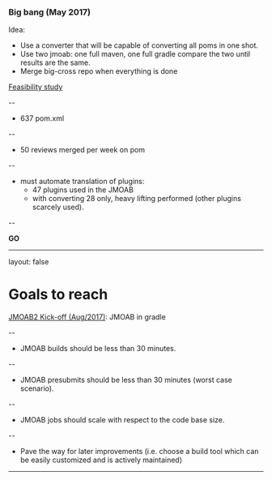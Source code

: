 ### Big bang (May 2017)

Idea:
* Use a converter that will be capable of converting all poms in one shot.
* Use two jmoab: one full maven, one full gradle compare the two until results are the same.
* Merge big-cross repo when everything is done

[Feasibility study](https://confluence.criteois.com/display/RP/Feasibility+of+maven+to+gradle+automated+translation)

--
* 637 pom.xml

--
* 50 reviews merged per week on pom

--
* must automate translation of plugins:
   * 47 plugins used in the JMOAB
   * with converting 28 only, heavy lifting performed (other plugins scarcely used).

--

__GO__

---
layout: false
# Goals to reach

[JMOAB2 Kick-off (Aug/2017)](https://confluence.criteois.com/display/RP/Kick-off%3A+Towards+an+Efficient+JMOAB): JMOAB in gradle

--
 * JMOAB builds should be less than 30 minutes.

--
 * JMOAB presubmits should be less than 30 minutes (worst case scenario).

--
 * JMOAB jobs should scale with respect to the code base size.

--
 * Pave the way for later improvements (i.e. choose a build tool which can be easily customized and is actively maintained)

---
